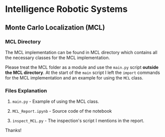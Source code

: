 # Intelligence Robotic Systems

## Monte Carlo Localization (MCL)

### MCL Directory

The MCL implementation can be found in MCL directory which contains all the necessary
classes for the MCL implementation.

Please treat the MCL folder as a module and use the `main.py` script **outside the MCL directory**.
At the start of the `main` script I left the `import` commands for the MCL implementation
and an example for using the `MCL` class.

### Files Explanation

1. `main.py` - Example of using the MCL class.

1. `MCL_Report.ipynb` - Source code of the notebook

1. `inspect_MCL.py` - The inspection's script I mentions in the report.

Thanks!

